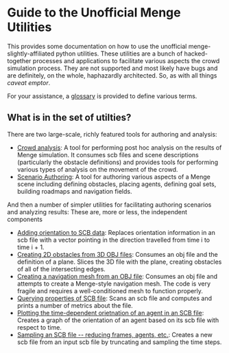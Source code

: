# Guide to the Unofficial Menge Utilities

This provides some documentation on how to use the unofficial menge-slightly-affiliated python utilities.  These utilities are a bunch of hacked-together processes and applications to facilitate various aspects the crowd simulation process.  They are not supported and most likely have bugs and are definitely, on the whole, haphazardly architected.  So, as with all things _caveat emptor_.

For your assistance, a [glossary](glossary.md) is provided to define various terms.

## What is in the set of utilties?

There are two large-scale, richly featured tools for authoring and analysis:
  - [Crowd analysis](analyze_crowd.md): A tool for performing post hoc analysis on the results of Menge simulation.  It consumes scb files
  and scene descriptions (particularly the obstacle definitions) and provides tools for performing various types of 
  analysis on the movement of the crowd.
  - [Scenario Authoring](roadmap_builder.md): A tool for authoring various aspects of a Menge scene including defining obstacles, placing 
  agents, defining goal sets, building roadmaps and navigation fields.

And then a number of simpler utilities for facilitating authoring scenarios and analyzing results:
These are, more or less, the independent components
  - [Adding orientation to SCB data](fake_rotation.md): Replaces orientation information in an scb file with a vector pointing in the direction travelled from time i to time i + 1.
  - [Creating 2D obstacles from 3D OBJ files](obj_slice.md): Consumes an obj file and the definition of a plane.  Slices the 3D file with the plane, creating obstacles of all of the intersecting edges.
  - [Creating a navigation mesh from an OBJ file](obj_to_navmesh.md): Consumes an obj file and attempts to create a Menge-style navigation mesh.  The code is very fragile and requires a well-conditioned mesh to function properly.
  - [Querying properties of SCB file](scb_metric.md): Scans an scb file and computes and prints a number of metrics about the file.
  - [Plotting the time-dependent orietnation of an agent in an SCB file](scb_plot_orient.md): Creates a graph of the orientation of an agent based on its scb file with respect to time.
  - [Sampling an SCB file -- reducing frames, agents, etc.](scb_slide.md): Creates a new scb file from an input scb file by truncating and sampling the time steps.
